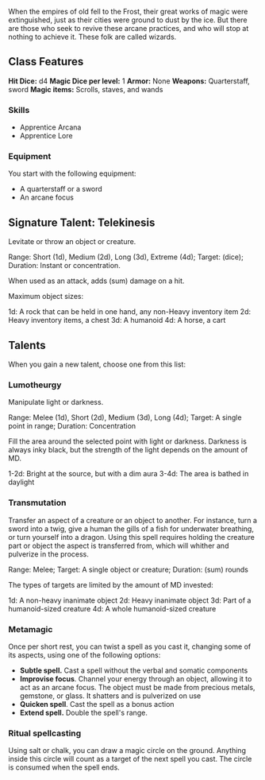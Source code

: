 When the empires of old fell to the Frost, their great works of magic were extinguished, just as their cities were ground to dust by the ice. But there are those who seek to revive these arcane practices, and who will stop at nothing to achieve it. These folk are called wizards.

## Class Features

**Hit Dice:** d4
**Magic Dice per level:** 1
**Armor:** None
**Weapons:** Quarterstaff, sword
**Magic items:** Scrolls, staves, and wands

### Skills
- Apprentice Arcana
- Apprentice Lore

### Equipment

You start with the following equipment:

- A quarterstaff or a sword
- An arcane focus

## Signature Talent: Telekinesis
Levitate or throw an object or creature.

Range: Short (1d), Medium (2d), Long (3d), Extreme (4d); Target: (dice); Duration: Instant or concentration.

When used as an attack, adds (sum) damage on a hit.

Maximum object sizes:

1d: A rock that can be held in one hand, any non-Heavy inventory item
2d: Heavy inventory items, a chest
3d: A humanoid
4d: A horse, a cart

## Talents

When you gain a new talent, choose one from this list:

### Lumotheurgy
Manipulate light or darkness.

Range: Melee (1d), Short (2d), Medium (3d), Long (4d); Target: A single point in range; Duration: Concentration

Fill the area around the selected point with light or darkness. Darkness is always inky black, but the strength of the light depends on the amount of MD.

1-2d: Bright at the source, but with a dim aura
3-4d: The area is bathed in daylight

### Transmutation
Transfer an aspect of a creature or an object to another. For instance, turn a sword into a twig, give a human the gills of a fish for underwater breathing, or turn yourself into a dragon. Using this spell requires holding the creature part or object the aspect is transferred from, which will whither and pulverize in the process.

Range: Melee; Target: A single object or creature; Duration: (sum) rounds

The types of targets are limited by the amount of MD invested:

1d: A non-heavy inanimate object
2d: Heavy inanimate object
3d: Part of a humanoid-sized creature
4d: A whole humanoid-sized creature

### Metamagic
Once per short rest, you can twist a spell as you cast it, changing some of its aspects, using one of the following options:

- **Subtle spell.** Cast a spell without the verbal and somatic components
- **Improvise focus**. Channel your energy through an object, allowing it to act as an arcane focus. The object must be made from precious metals, gemstone, or glass. It shatters and is pulverized on use
- **Quicken spell**. Cast the spell as a bonus action
- **Extend spell.** Double the spell's range.

### Ritual spellcasting
Using salt or chalk, you can draw a magic circle on the ground. Anything inside this circle will count as a target of the next spell you cast. The circle is consumed when the spell ends.